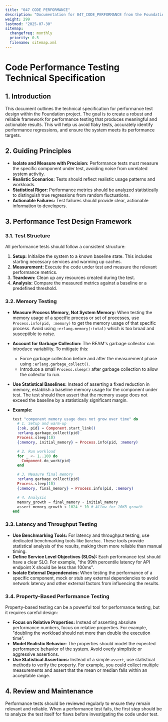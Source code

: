 ```yaml
---
title: "047 CODE PERFORMANCE"
description: "Documentation for 047_CODE_PERFORMANCE from the Foundation repository."
weight: 299
lastmod: "2025-07-30"
sitemap:
  changefreq: monthly
  priority: 0.5
  filename: sitemap.xml
---
```



# Code Performance Testing Technical Specification

## 1. Introduction

This document outlines the technical specification for performance test design within the Foundation project. The goal is to create a robust and reliable framework for performance testing that produces meaningful and actionable results. This will help us avoid flaky tests, accurately identify performance regressions, and ensure the system meets its performance targets.

## 2. Guiding Principles

*   **Isolate and Measure with Precision:** Performance tests must measure the specific component under test, avoiding noise from unrelated system activity.
*   **Realistic Scenarios:** Tests should reflect realistic usage patterns and workloads.
*   **Statistical Rigor:** Performance metrics should be analyzed statistically to distinguish true regressions from random fluctuations.
*   **Actionable Failures:** Test failures should provide clear, actionable information to developers.

## 3. Performance Test Design Framework

### 3.1. Test Structure

All performance tests should follow a consistent structure:

1.  **Setup:** Initialize the system to a known baseline state. This includes starting necessary services and warming up caches.
2.  **Measurement:** Execute the code under test and measure the relevant performance metrics.
3.  **Teardown:** Clean up any resources created during the test.
4.  **Analysis:** Compare the measured metrics against a baseline or a predefined threshold.

### 3.2. Memory Testing

*   **Measure Process Memory, Not System Memory:** When testing the memory usage of a specific process or set of processes, use `Process.info(pid, :memory)` to get the memory usage of that specific process. Avoid using `:erlang.memory(:total)` which is too broad and susceptible to noise.
*   **Account for Garbage Collection:** The BEAM's garbage collector can introduce variability. To mitigate this:
    *   Force garbage collection before and after the measurement phase using `:erlang.garbage_collect()`.
    *   Introduce a small `Process.sleep()` after garbage collection to allow the collector to run.
*   **Use Statistical Baselines:** Instead of asserting a fixed reduction in memory, establish a baseline memory usage for the component under test. The test should then assert that the memory usage does not exceed the baseline by a statistically significant margin.
*   **Example:**

    ```elixir
    test "component memory usage does not grow over time" do
      # 1. Setup and warm-up
      {:ok, pid} = Component.start_link()
      :erlang.garbage_collect(pid)
      Process.sleep(10)
      {:memory, initial_memory} = Process.info(pid, :memory)

      # 2. Run workload
      for _ <- 1..100 do
        Component.do_work(pid)
      end

      # 3. Measure final memory
      :erlang.garbage_collect(pid)
      Process.sleep(10)
      {:memory, final_memory} = Process.info(pid, :memory)

      # 4. Analysis
      memory_growth = final_memory - initial_memory
      assert memory_growth < 1024 * 10 # Allow for 10KB growth
    end
    ```

### 3.3. Latency and Throughput Testing

*   **Use Benchmarking Tools:** For latency and throughput testing, use dedicated benchmarking tools like `Benchee`. These tools provide statistical analysis of the results, making them more reliable than manual timing.
*   **Define Service Level Objectives (SLOs):** Each performance test should have a clear SLO. For example, "the 99th percentile latency for API endpoint X should be less than 100ms".
*   **Isolate External Dependencies:** When testing the performance of a specific component, mock or stub any external dependencies to avoid network latency and other external factors from influencing the results.

### 3.4. Property-Based Performance Testing

Property-based testing can be a powerful tool for performance testing, but it requires careful design:

*   **Focus on Relative Properties:** Instead of asserting absolute performance numbers, focus on relative properties. For example, "doubling the workload should not more than double the execution time".
*   **Model Realistic Behavior:** The properties should model the expected performance behavior of the system. Avoid overly simplistic or aggressive assertions.
*   **Use Statistical Assertions:** Instead of a simple `assert`, use statistical methods to verify the property. For example, you could collect multiple measurements and assert that the mean or median falls within an acceptable range.

## 4. Review and Maintenance

Performance tests should be reviewed regularly to ensure they remain relevant and reliable. When a performance test fails, the first step should be to analyze the test itself for flaws before investigating the code under test.
